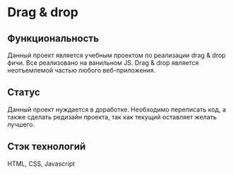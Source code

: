 # Drag & drop

## Функциональность
Данный проект является учебным проектом по реализации drag & drop фичи. Все реализовано на ванильном JS. Drag & drop является неотъемлемой частью любого веб-приложения.

## Статус
Данный проект нуждается в доработке. Необходимо переписать код, а также сделать редизайн проекта, так как текущий оставляет желать лучшего.

## Стэк технологий
HTML, CSS, Javascript
